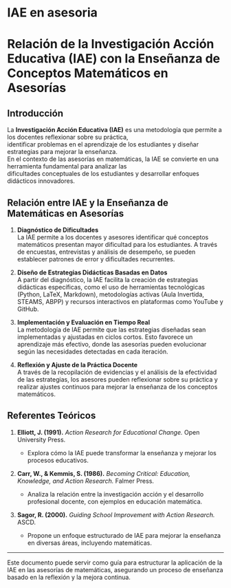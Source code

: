 # IAE en asesoria  

# Relación de la Investigación Acción Educativa (IAE) con la Enseñanza de Conceptos Matemáticos en Asesorías

## Introducción
La **Investigación Acción Educativa (IAE)** es una metodología que permite a los docentes reflexionar sobre su práctica,   
identificar problemas en el aprendizaje de los estudiantes y diseñar estrategias para mejorar la enseñanza.   
En el contexto de las asesorías en matemáticas, la IAE se convierte en una herramienta fundamental para analizar las   
dificultades conceptuales de los estudiantes y desarrollar enfoques didácticos innovadores.

## Relación entre IAE y la Enseñanza de Matemáticas en Asesorías

1. **Diagnóstico de Dificultades**  
   La IAE permite a los docentes y asesores identificar qué conceptos matemáticos presentan mayor dificultad para los estudiantes. A través de encuestas, entrevistas y análisis de desempeño, se pueden establecer patrones de error y dificultades recurrentes.

2. **Diseño de Estrategias Didácticas Basadas en Datos**  
   A partir del diagnóstico, la IAE facilita la creación de estrategias didácticas específicas, como el uso de herramientas tecnológicas (Python, LaTeX, Markdown), metodologías activas (Aula Invertida, STEAMS, ABPP) y recursos interactivos en plataformas como YouTube y GitHub.

3. **Implementación y Evaluación en Tiempo Real**  
   La metodología de IAE permite que las estrategias diseñadas sean implementadas y ajustadas en ciclos cortos. Esto favorece un aprendizaje más efectivo, donde las asesorías pueden evolucionar según las necesidades detectadas en cada iteración.

4. **Reflexión y Ajuste de la Práctica Docente**  
   A través de la recopilación de evidencias y el análisis de la efectividad de las estrategias, los asesores pueden reflexionar sobre su práctica y realizar ajustes continuos para mejorar la enseñanza de los conceptos matemáticos.

## Referentes Teóricos

1. **Elliott, J. (1991).** *Action Research for Educational Change.* Open University Press. 
   - Explora cómo la IAE puede transformar la enseñanza y mejorar los procesos educativos.

2. **Carr, W., & Kemmis, S. (1986).** *Becoming Critical: Education, Knowledge, and Action Research.* Falmer Press.
   - Analiza la relación entre la investigación acción y el desarrollo profesional docente, con ejemplos en educación matemática.

3. **Sagor, R. (2000).** *Guiding School Improvement with Action Research.* ASCD.
   - Propone un enfoque estructurado de IAE para mejorar la enseñanza en diversas áreas, incluyendo matemáticas.

---
Este documento puede servir como guía para estructurar la aplicación de la IAE en las asesorías de matemáticas, asegurando un proceso de enseñanza basado en la reflexión y la mejora continua.


